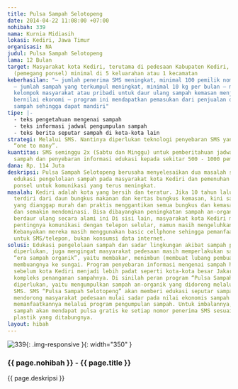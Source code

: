 ```yaml
---
title: Pulsa Sampah Selotopeng
date: 2014-04-22 11:08:00 +07:00
nohibah: 339
nama: Kurnia Midiasih
lokasi: Kediri, Jawa Timur
organisasi: NA
judul: Pulsa Sampah Selotopeng
lama: 12 Bulan
target: Masyarakat kota Kediri, terutama di pedesaan Kabupaten Kediri, usia produktif
  (pemegang ponsel) minimal di 5 keluarahan atau 1 kecamatan
keberhasilan: "– jumlah penerima SMS meningkat, minimal 100 pemilik nomor per bulan
  – jumlah sampah yang terkumpul meningkat, minimal 10 kg per bulan – munculnya inisiatif
  kelompok masyarakat atau pribadi untuk daur ulang sampah kemasan menjadi produk
  bernilai ekonomi – program ini mendapatkan pemasukan dari penjualan dan pengelolaan
  sampah sehingga dapat mandiri"
tipe: |-
  - teks pengetahuan mengenai sampah
  - teks informasi jadwal pengumpulan sampah
  - teks berita seputar sampah di kota-kota lain
strategi: Melalui SMS. Nantinya diperlukan teknologi penyebaran SMS yang lebih praktis
  “one to many”.
kuantitas: SMS seminggu 2x (Sabtu dan Minggu) untuk pemberitahuan jadwal pengumpulan
  sampah dan penyebaran informasi edukasi kepada sekitar 500 - 1000 pemilik nomor.
dana: Rp. 114 Juta
deskripsi: Pulsa Sampah Selotopeng berusaha menyelesaikan dua masalah sekaligus, yaitu
  edukasi pengelolaan sampah pada masyarakat kota Kediri dan pemenuhan kebutuhan pulsa
  ponsel untuk komunikasi yang terus meningkat.
masalah: Kediri adalah kota yang bersih dan teratur. Jika 10 tahun lalu, sampah hanya
  terdiri dari daun bungkus makanan dan kertas bungkus kemasan, kini sampah plastik
  yang dianggap murah dan praktis menggantikan semua bungkus dan kemasan yang ada
  dan semakin mendominasi. Bisa dibayangkan peningkatan sampah an-organik yang sulit
  berdaur ulang secara alami ini Di sisi lain, masyarakat kota Kediri mulai menyadari
  pentingnya komunikasi dengan telepon selular, namun masih mengeluhkan harga pulsa.
  Kebanyakan mereka masih menggunakan basic cellphone sehingga pemanfaatan pulsa lebih
  untuk SMS/telepon, bukan konsumsi data internet.
solusi: Edukasi pengelolaan sampah dan sadar lingkungan akibat sampah plastik sangat
  diperlukan, juga mengingat masyarakat pedesaan masih memperlakukan sampah seperti
  “era sampah organik”, yaitu membakar, menimbun (membuat lubang pembuangan), atau
  membuangnya ke sungai. Program penyebaran informasi mengenai sampah harus dijalankan
  sebelum kota Kediri menjadi lebih padat seperti kota-kota besar Jakarta yang sangat
  kompleks penanganan sampahnya. Di sinilah peran program “Pulsa Sampah Selotopeng”
  diperlukan, yaitu mengumpulkan sampah an-organik yang didorong melalui penyebaran
  SMS. SMS “Pulsa Sampah Selotopeng” akan memberi edukasi seputar sampah dan pengelolaannya,
  mendorong masyarakat pedesaan mulai sadar pada nilai ekonomis sampah plastik dan
  memanfaatkannya melalui program pengumpulan sampah. Untuk imbalannya, setiap pengumpulan
  sampah akan mendapat pulsa gratis ke setiap nomor penerima SMS sesuai nilai sampah
  plastik yang ditabungnya.
layout: hibah
---
```


![339](/static/img/hibahcms/339.png){: .img-responsive }{: width="350" }

### {{ page.nohibah }} - {{ page.title }}

{{ page.deskripsi }}
